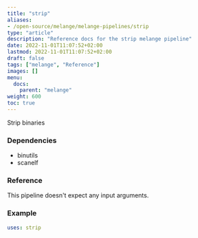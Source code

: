 ```yaml
---
title: "strip"
aliases:
- /open-source/melange/melange-pipelines/strip
type: "article"
description: "Reference docs for the strip melange pipeline"
date: 2022-11-01T11:07:52+02:00
lastmod: 2022-11-01T11:07:52+02:00
draft: false
tags: ["melange", "Reference"]
images: []
menu:
  docs:
    parent: "melange"
weight: 600
toc: true
---
```



Strip binaries

### Dependencies
- binutils
- scanelf


### Reference
This pipeline doesn't expect any input arguments.

### Example
```yaml
uses: strip
```
